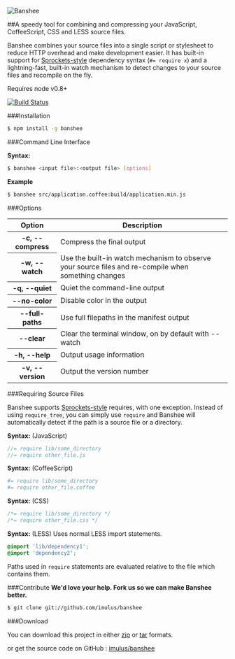 ![Banshee](https://raw.github.com/imulus/banshee/gh-pages/images/banshee-horizontal-lockup.png)

##A speedy tool for combining and compressing your JavaScript, CoffeeScript, CSS and LESS source files.

Banshee combines your source files into a single script or stylesheet to reduce HTTP overhead and make development easier. It has built-in support for <a href="https://github.com/sstephenson/sprockets">Sprockets-style</a> dependency syntax (`#= require x`) and a lightning-fast, built-in watch mechanism to detect changes to your source files and recompile on the fly.

Requires node v0.8+

[![Build Status](https://secure.travis-ci.org/imulus/banshee.png)](http://travis-ci.org/imulus/banshee)


###Installation

```bash
$ npm install -g banshee
```

###Command Line Interface

**Syntax:**

```bash
$ banshee <input file>:<output file> [options]
```

**Example**

```bash
$ banshee src/application.coffee:build/application.min.js
```


###Options

<table>
	<thead>
		<th>Option</th>
		<th>Description</th>
	</thead>
	<tbody>
		<tr>
			<th>-c, --compress</th>
			<td>Compress the final output</td>
		</tr>
		<tr>
			<th>-w, --watch</th>
			<td>Use the built-in watch mechanism to observe your source files and re-compile when something changes</td>
		</tr>
		<tr>
			<th>-q, --quiet</th>
			<td>Quiet the command-line output</td>
		</tr>
		<tr>
			<th>--no-color</th>
			<td>Disable color in the output</td>
		</tr>
		<tr>
			<th>--full-paths</th>
			<td>Use full filepaths in the manifest output</td>
		</tr>
		<tr>
			<th>--clear</th>
			<td>Clear the terminal window, on by default with --watch</td>
		</tr>
		<tr>
			<th>-h, --help</th>
			<td>Output usage information</td>
		</tr>
		<tr>
			<th>-v, --version</th>
			<td>Output the version number</td>
		</tr>
	</tbody>
</table>


###Requiring Source Files

Banshee supports [Sprockets-style](https://github.com/sstephenson/sprockets) requires, with one exception. Instead of using `require_tree`, you can simply use `require` and Banshee will automatically detect if the path is a source file or a directory.


**Syntax:** (JavaScript)

```javascript
//= require lib/some_directory
//= require other_file.js
```

**Syntax:** (CoffeeScript)

```coffee
#= require lib/some_directory
#= require other_file.coffee
```

**Syntax:** (CSS)
```css
/*= require lib/some_directory */
/*= require other_file.css */
```

**Syntax:** (LESS) Uses normal LESS import statements.
```css
@import 'lib/dependency1';
@import 'dependency2';
```

Paths used in `require` statements are evaluated relative to the file which contains them.


###Contribute
**We'd love your help. Fork us so we can make Banshee better.**

```bash
$ git clone git://github.com/imulus/banshee
```

###Download

You can download this project in either
[zip](http://github.com/imulus/banshee/zipball/master) or [tar](http://github.com/imulus/banshee/tarball/master) formats.

or get the source code on GitHub : [imulus/banshee](http://github.com/imulus/banshee)





